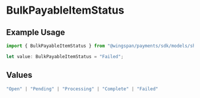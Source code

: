 # BulkPayableItemStatus

## Example Usage

```typescript
import { BulkPayableItemStatus } from "@wingspan/payments/sdk/models/shared";

let value: BulkPayableItemStatus = "Failed";
```

## Values

```typescript
"Open" | "Pending" | "Processing" | "Complete" | "Failed"
```